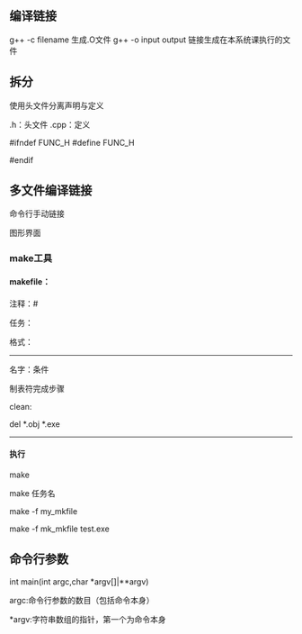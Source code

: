 ## 编译链接
g++ -c filename 生成.O文件
g++ -o input output 链接生成在本系统课执行的文件
## 拆分

使用头文件分离声明与定义

.h：头文件
.cpp：定义

#ifndef FUNC_H
#define FUNC_H

#endif

## 多文件编译链接

命令行手动链接

图形界面

### make工具

#### makefile：

注释：#

任务：

格式：
***
名字：条件

制表符完成步骤


clean:

del *.obj *.exe

***

#### 执行

make

make 任务名

make -f my_mkfile

make -f mk_mkfile test.exe

## 命令行参数

int  main(int argc,char *argv[]|**argv)

argc:命令行参数的数目（包括命令本身）

*argv:字符串数组的指针，第一个为命令本身